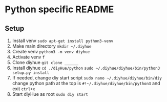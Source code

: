 # Python specific README

## Setup

1. Install venv `sudo apt-get install python3-venv`
2. Make main directory `mkdir ~/.diyhue`
3. Create venv `python3 -m venv diyhue`
4. Activate venv `f`
5. Clone diyhue `git clone ______`
6. Install diyhue `cd ./diyHue/python` `sudo ~/.diyhue/diyhue/bin/python3 setup.py install`
7. If needed, change diy start script `sudo nano ~/.diyhue/diyhue/bin/diy` change python path at the top is `#!~/.diyhue/diyhue/bin/python3` and exit `ctrl+x`
8. Start diyHue as root `sudo diy start`